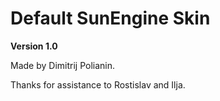 # Default SunEngine Skin
**Version 1.0**

Made by Dimitrij Polianin.

Thanks for assistance to Rostislav and Ilja.

